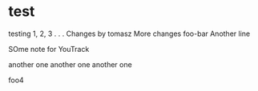 test
====

testing 1, 2, 3
.
.
.
Changes by tomasz
More changes
foo-bar
Another line

SOme note for YouTrack

another one
another one
another one


foo4
